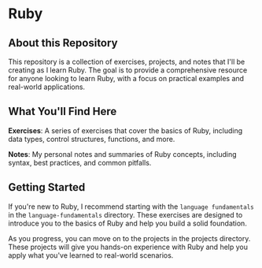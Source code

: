 # Ruby

## About this Repository
This repository is a collection of exercises, projects, and notes that I'll be creating as I learn Ruby. The goal is to provide a comprehensive resource for anyone looking to learn Ruby, with a focus on practical examples and real-world applications.

## What You'll Find Here
**Exercises**: A series of exercises that cover the basics of Ruby, including data types, control structures, functions, and more.

**Notes**: My personal notes and summaries of Ruby concepts, including syntax, best practices, and common pitfalls.


## Getting Started
If you're new to Ruby, I recommend starting with the `language fundamentals` in the `language-fundamentals` directory. These exercises are designed to introduce you to the basics of Ruby and help you build a solid foundation.

As you progress, you can move on to the projects in the projects directory. These projects will give you hands-on experience with Ruby and help you apply what you've learned to real-world scenarios.